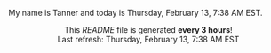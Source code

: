 My name is Tanner and today is Thursday, February 13, 7:38 AM EST.

<p align="center">This <i>README</i> file is generated <b>every 3 hours</b>!</br>Last refresh: Thursday, February 13, 7:38 AM EST<br /></p>
